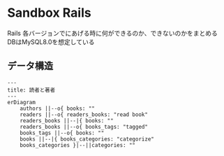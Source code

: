 # Sandbox Rails

Rails 各バージョンでにあげる時に何ができるのか、できないのかをまとめる  
DBはMySQL8.0を想定している

## データ構造

```mermaid
---
title: 読者と著者
---
erDiagram
    authors ||--o{ books: ""
    readers ||--o{ readers_books: "read book"
    readers_books ||--|{ books: ""
    readers_books ||--o{ books_tags: "tagged"
    books_tags ||--o{ books: ""
    books ||--|{ books_categories: "categorize"
    books_categories }|--||categories: ""
```
